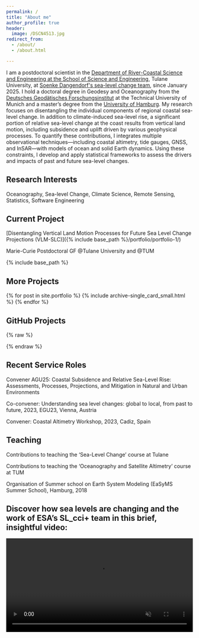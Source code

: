 ```yaml
---
permalink: /
title: "About me"
author_profile: true
header:
  image: /DSCN4513.jpg
redirect_from: 
  - /about/
  - /about.html

---
```






I am a postdoctoral scientist in the [Department of River-Coastal Science and Engineering at the School of Science and Engineering](https://sse.tulane.edu/river), Tulane University, at [Soenke Dangendorf's sea-level change team](https://sse.tulane.edu/sonke-dangendorf), since January 2025. 
I hold a doctoral degree in Geodesy and Oceanography from the [Deutsches Geodätisches Forschungsinstitut](https://www.dgfi.tum.de/en/) at the Technical University of Munich and a master’s degree from the [University of Hamburg](https://mpimet.mpg.de/en/homepage). My research focuses on disentangling the individual components of regional coastal sea-level change. In addition to climate-induced sea-level rise, a significant portion of relative sea-level change at the coast results from vertical land motion, including subsidence and uplift driven by various geophysical processes. To quantify these contributions, I integrates multiple observational techniques—including coastal altimetry, tide gauges, GNSS, and InSAR—with models of ocean and solid Earth dynamics. Using these constraints, I develop and apply statistical frameworks to assess the drivers and impacts of past and future sea-level changes.

 


## Research Interests

Oceanography, Sea-level Change, Climate Science, Remote Sensing, Statistics, Software Engineering

 
## Current Project

[Disentangling Vertical Land Motion Processes for Future Sea Level Change Projections (VLM-SLC)]({% include base_path %}/portfolio/portfolio-1/)

Marie-Curie Postdoctoral GF @Tulane University and @TUM



{% include base_path %}



  <link
    href="https://cdn.jsdelivr.net/npm/bootstrap@5.3.3/dist/css/bootstrap.min.css"
    rel="stylesheet"
    integrity="sha384-QWTKZyjpPEjISv5WaRU9OFeRpok6YctnYmDr5pNlyT2bRjXh0JMhjY6hW+ALEwIH"
    crossorigin="anonymous"
  >

  <script
    src="https://cdn.jsdelivr.net/npm/bootstrap@5.3.3/dist/js/bootstrap.bundle.min.js"
    integrity="sha384-YvpcrYf0tY3lHB60NNkmXc5s9fDVZLESaAA55NDzOxhy9GkcIdslK1eN7N6jIeHz"
    crossorigin="anonymous">
  </script>

<style>

  .transition-shadow {
  transition: box-shadow 0.3s ease;
}
</style>

## More Projects

<div class="row mt-4">
{% for post in site.portfolio %}
  {% include archive-single_card_small.html %}
{% endfor %}
</div>





## GitHub Projects

<div class="container mx-0 px-0">
  <div class="row" id="github-repos"></div>
</div>


{% raw %}

<script>
document.addEventListener("DOMContentLoaded", () => {
  const username = "oelsmann";
  const targetRepos = ['sealeveltools', 'bpca', 'discotimes'];
  const container = document.getElementById("github-repos");

  fetch(`https://api.github.com/users/${username}/repos?per_page=100`, {
    headers: { "Accept": "application/vnd.github+json" }
  })
    .then(res => res.json())
    .then(async repos => {
      if (repos.message) throw new Error(repos.message); 
      const selected = repos.filter(r => targetRepos.includes(r.name));

      for (const repo of selected) {
        let hasNotebook = false;
        try {
          const contentsRes = await fetch(repo.contents_url.replace('{+path}', ''), {
            headers: { "Accept": "application/vnd.github+json" }
          });
          if (contentsRes.ok) {
            const contents = await contentsRes.json();
            hasNotebook = Array.isArray(contents) &&
                          contents.some(file => file.name.endsWith('.ipynb'));
          }
        } catch {}

        const notebookIcon = hasNotebook || repo.language === "Jupyter Notebook" ? "🟠" : "";
        const languageBadge = repo.language ? `<span class="badge bg-secondary">${repo.language}</span>` : "";

        const card = document.createElement("div");
        card.className = "col-md-4 mb-4 px-1";
        card.innerHTML = `
          <div class="card h-100 shadow-sm">
            <div class="card-body d-flex flex-column">
              <h5 class="card-title">
                <a href="${repo.html_url}" target="_blank" rel="noopener">${repo.name}</a>
              </h5>
              <p class="card-text" style="color: gray;">${repo.description || "No description provided."}</p>
              <div class="mt-auto d-flex justify-content-between align-items-center">
                <div>${notebookIcon} ${languageBadge}</div>
                <div style="color: gray; font-size: 1.2em;">☆ ${repo.stargazers_count}</div>
              </div>
            </div>
          </div>`;
        container.appendChild(card);
      }
    })
    .catch(err => {
      console.error("GitHub API error:", err);
      container.innerHTML = "<p>Failed to load repositories.</p>";
    });
});
</script>


{% endraw %}


## Recent Service Roles


Convener AGU25: Coastal Subsidence and Relative Sea-Level Rise: Assessments, Processes, Projections, and Mitigation in Natural and Urban Environments

Co-convener: Understanding sea level changes: global to local, from past to future, 2023, EGU23, Vienna, Austria

Convener: Coastal Altimetry Workshop, 2023, Cadiz, Spain

 

## Teaching


Contributions to teaching the ‘Sea-Level Change’ course at Tulane

Contributions to teaching the ‘Oceanography and Satellite Altimetry’ course at TUM

Organisation of Summer school on Earth System Modeling (EaSyMS Summer School), Hamburg, 2018




## Discover how sea levels are changing and the work of ESA’s SL_cci+ team in this brief, insightful video:

<video controls autoplay muted playsinline style="width: 100%; height: auto;">
  <source src="https://storage.googleapis.com/esa-cfs-storage/2.0.2/stories/story-42/assets/coastalsealevel-HD1080.mp4" type="video/mp4">
  Your browser does not support the video tag.
</video>